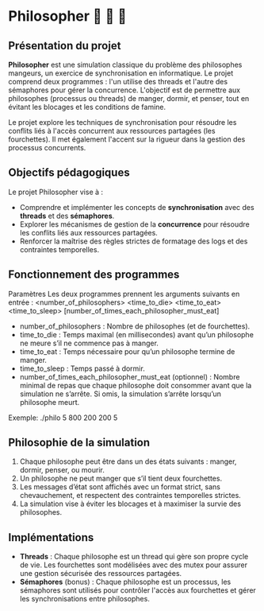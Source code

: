 # Philosopher :spaghetti: :sleeping_bed: :thought_balloon:
## Présentation du projet
**Philosopher** est une simulation classique du problème des philosophes mangeurs, un exercice de synchronisation en informatique. Le projet comprend deux programmes : l'un utilise des threads et l'autre des sémaphores pour gérer la concurrence. L'objectif est de permettre aux philosophes (processus ou threads) de manger, dormir, et penser, tout en évitant les blocages et les conditions de famine.

Le projet explore les techniques de synchronisation pour résoudre les conflits liés à l'accès concurrent aux ressources partagées (les fourchettes). Il met également l'accent sur la rigueur dans la gestion des processus concurrents.

## Objectifs pédagogiques
Le projet Philosopher vise à :

- Comprendre et implémenter les concepts de **synchronisation** avec des **threads** et des **sémaphores**.
- Explorer les mécanismes de gestion de la **concurrence** pour résoudre les conflits liés aux ressources partagées.
- Renforcer la maîtrise des règles strictes de formatage des logs et des contraintes temporelles.

## Fonctionnement des programmes
Paramètres
Les deux programmes prennent les arguments suivants en entrée :
<number_of_philosophers> <time_to_die> <time_to_eat> <time_to_sleep> [number_of_times_each_philosopher_must_eat]
- number_of_philosophers : Nombre de philosophes (et de fourchettes).
- time_to_die : Temps maximal (en millisecondes) avant qu’un philosophe ne meure s’il ne commence pas à manger.
- time_to_eat : Temps nécessaire pour qu’un philosophe termine de manger.
- time_to_sleep : Temps passé à dormir.
- number_of_times_each_philosopher_must_eat (optionnel) : Nombre minimal de repas que chaque philosophe doit consommer avant que la simulation ne s’arrête. Si omis, la simulation s’arrête lorsqu’un philosophe meurt.

Exemple:
  ./philo 5 800 200 200 5

## Philosophie de la simulation  
1. Chaque philosophe peut être dans un des états suivants : manger, dormir, penser, ou mourir.
2. Un philosophe ne peut manger que s’il tient deux fourchettes.
3. Les messages d’état sont affichés avec un format strict, sans chevauchement, et respectent des contraintes temporelles strictes.
4. La simulation vise à éviter les blocages et à maximiser la survie des philosophes.

## Implémentations
- **Threads** : Chaque philosophe est un thread qui gère son propre cycle de vie. Les fourchettes sont modélisées avec des mutex pour assurer une gestion sécurisée des ressources partagées.
- **Sémaphores** (bonus) : Chaque philosophe est un processus, les sémaphores sont utilisés pour contrôler l'accès aux fourchettes et gérer les synchronisations entre philosophes.
